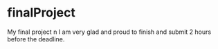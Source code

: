 # finalProject
My final project n I am very glad and proud to finish and submit 2 hours before the deadline.
